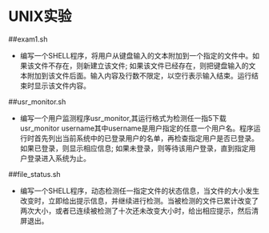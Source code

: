 # UNIX实验

##exam1.sh
- 编写一个SHELL程序，将用户从键盘输入的文本附加到一个指定的文件中。如果该文件不存在，则新建立该文件; 如果该文件已经存在，则把键盘输入的文本附加到该文件后面。输入内容及行数不限定，以空行表示输入结束。运行结束时显示该文件内容。


##usr_monitor.sh
- 编写一个用户监测程序usr_monitor,其运行格式为检测任一指5下载usr_monitor username其中username是用户指定的任意一个用户名。程序运行时首先列出当前系统中的已登录用户的名单，再检查指定用户是否已登录。如果已登录，则显示相应信息; 如果未登录，则等待该用户登录，直到指定用户登录进入系统为止。


##file_status.sh
- 编写一个SHELL程序，动态检测任一指定文件的状态信息，当文件的大小发生改变时，立即给出提示信息，并继续进行检测。当被检测的文件已累计改变了两次大小，或者已连续被检测了十次还未改变大小时，给出相应提示，然后清屏退出。
